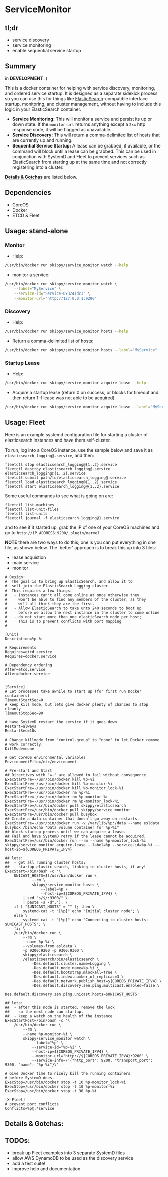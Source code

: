 ServiceMonitor
=========


tl;dr
-----

* service discovery
* service monitoring
* enable sequential service startup


Summary
-------

in **DEVELOPMENT** :)

This is a docker container for helping with service discovery, monitoring, and ordered service startup.  It is designed as a separate sidekick process so you can use this for things like [ElasticSearch](https://github.com/skippy/docker-repo/elasticsearch)-compatible interface startup, monitoring, and cluster management, without having to include this logic in your ElasticSearch container.

* **Service Monitoring:**  This will monitor a service and persist its up or down state.  If the `monitor-url` returns anything except a `2xx` http response code, it will be flagged as unavailable.  
* **Service Discovery:** This will return a comma-delimited list of hosts that are currently up and running.
* **Sequential Service Startup:** A lease can be grabbed, if available, or the command will block until a lease can be grabbed.  This can be used in conjunction with SystemD and Fleet to prevent services such as ElasticSearch from starting up at the same time and not correctly registering into a cluster.


**[Details & Gotchas](#details)** are listed below.


Dependencies
-------

* CoreOS
* Docker
* ETCD & Fleet


Usage: stand-alone
-------------------------

### Monitor
* Help: 

```bash
/usr/bin/docker run skippy/service_monitor watch --help
```

* monitor a service:

```bash
/usr/bin/docker run skippy/service_monitor watch \
	--label="MyService" \
	--service-id="Service-0x3241dc3" \
	--monitor-url="http://127.0.0.1:9200"
```

### Discovery
* Help: 

```bash
/usr/bin/docker run skippy/service_monitor hosts --help
```

* Return a comma-delimited list of hosts:

```bash
/usr/bin/docker run skippy/service_monitor hosts --label="MyService"
```

### Startup Lease
* Help: 

```bash
/usr/bin/docker run skippy/service_monitor acquire-lease --help
```

* Acquire a startup lease (return 0 on success, or blocks for timeout and then return 1 if lease was not able to be acquired)

```bash
/usr/bin/docker run skippy/service_monitor acquire-lease --label="MyService" --service-id="Service-0x3241dc3"
```

Usage: Fleet
-------------------------
Here is an example systemd configuration file for starting a cluster of elasticsearch instances and have them self-cluster.

To run, log into a CoreOS instance, use the sample below and save it as `elasticsearch_logging@.service`, and then:

```
fleetctl stop elasticsearch_logging@{1..2}.service
fleetctl destroy elasticsearch_logging@.service elasticsearch_logging@{1..2}.service
fleetctl submit path/to/elasticsearch_logging@.service
fleetctl load elasticsearch_logging@{1..2}.service
fleetctl start elasticsearch_logging@{1..2}.service
```

Some useful commands to see what is going on are:
```
fleetctl list-machines
fleetctl list-unit-files
fleetctl list-units
fleetctl journal -f elasticsearch_logging@1.service
```

and to see if it started up, grab the IP of one of your CoreOS machines and go to `http://IP_ADDRESS:9200/_plugin/marvel`


**NOTE** there are two ways to do this; one is you can put everything in one file, as shown below.  The 'better' approach is to break this up into 3 files:
* lease acquistion
* main service
* monitor


```
# Design:
#  The goal is to bring up ElasticSearch, and allow it to
#  self-join the ElasticSearch Logging cluster.
#  This requires a few things:
#   - Instances can't all come online at once otherwise they 
#     won't be able to find any members of the cluster, as they
#     will all think they are the first.
#   - Allow ElasticSearch to take unto 240 seconds to boot up 
#     before we allow the next instance in the cluster to come online
#   - do not start more than one elasticSearch node per host;
#     This is to prevent conflicts with port mapping
#

[Unit]
Description=%p-%i

# Requirements
Requires=etcd.service
Requires=docker.service

# Dependency ordering
After=etcd.service
After=docker.service
 

[Service]
# Let processes take awhile to start up (for first run Docker containers)
TimeoutStartSec=0
# keep kill mode, but lets give docker plenty of chances to stop cleanly
TimeoutStopSec=90

# have SystemD restart the service if it goes down
Restart=always
RestartSec=10s

# Change killmode from "control-group" to "none" to let Docker remove
# work correctly.
KillMode=none

# Get CoreOS environmental variables
EnvironmentFile=/etc/environment

# Pre-start and Start
## Directives with "=-" are allowed to fail without consequence
ExecStartPre=-/usr/bin/docker kill %p-%i
ExecStartPre=-/usr/bin/docker kill %p-monitor-%i
ExecStartPre=-/usr/bin/docker kill %p-monitor_lock-%i
ExecStartPre=-/usr/bin/docker rm %p-%i
ExecStartPre=-/usr/bin/docker rm %p-monitor-%i
ExecStartPre=-/usr/bin/docker rm %p-monitor_lock-%i
ExecStartPre=/usr/bin/docker pull skippy/elasticsearch
ExecStartPre=/usr/bin/docker pull skippy/service_monitor
ExecStartPre=/usr/bin/docker pull busybox
## Create a data container that doesn't go away on restarts.
ExecStartPre=-/usr/bin/docker run -v /var/lib/%p:/data --name esldata busybox /bin/echo "Data volume container for %p-%i" 
## block startup process until we can acquire a lease.
## Fail and have SystemD retry if the lease cannot be acquired.
ExecStartPre=/usr/bin/docker run --rm --name %p-monitor_lock-%i skippy/service_monitor acquire-lease --label=%p --service-id=%p-%i --host-ip=${COREOS_PRIVATE_IPV4}

## lets:
##  - get all running cluster hosts;
##  - startup elastic search, linking to cluster hosts, if any!
ExecStart=/bin/bash -c '\
	UNICAST_HOSTS=$(/usr/bin/docker run \
			--rm \
			skippy/service_monitor hosts \
				--label=%p \
				--host-ip=${COREOS_PRIVATE_IPV4} \
		| sed "s/$/:9300/" \
		| paste -s -d","); \
	if [ "$UNICAST_HOSTS" = "" ]; then \
		systemd-cat -t "[%p]" echo "Initial cluster node"; \
	else \
		systemd-cat -t "[%p]" echo "Connecting to cluster hosts: $UNICAST_HOSTS"; \
    fi; \
	/usr/bin/docker run \
		--rm \
		--name %p-%i \
		--volumes-from esldata \
		-p 9200:9200 -p 9300:9300 \
		skippy/elasticsearch \
		/elasticsearch/bin/elasticsearch \
			-Des.default.cluster.name=Logging \
			-Des.default.node.name=%p-%i \
			-Des.default.bootstrap.mlockall=true \
			-Des.default.index.number_of_replicas=3 \
			-Des.default.network.publish_host=${COREOS_PRIVATE_IPV4} \
			-Des.default.discovery.zen.ping.multicast.enabled=false \
			-Des.default.discovery.zen.ping.unicast.hosts=$UNICAST_HOSTS'

## lets:
##  - after this node is started, remove the lock 
##    so the next node can startup.
##  - keep a watch on the health of the instance
ExecStartPost=/bin/bash -c '\
	/usr/bin/docker run \
		--rm \
		--name %p-monitor-%i \
		skippy/service_monitor watch \
			--label="%p" \
			--service-id="%p-%i" \
			--host-ip=${COREOS_PRIVATE_IPV4} \
			--monitor-url="http://${COREOS_PRIVATE_IPV4}:9200" \
			--service-info=\'{"http_port": 9200, "transport_port": 9300, "name": "%p-%i"}\' '

# Give Docker time to nicely kill the running containers
# before SystemD does.
ExecStop=/usr/bin/docker stop -t 10 %p-monitor_lock-%i
ExecStop=/usr/bin/docker stop -t 10 %p-monitor-%i
ExecStop=/usr/bin/docker stop -t 30 %p-%i

[X-Fleet]
# prevent port conflicts
Conflicts=%p@.*service
```



<a name="details"></a>Details & Gotchas:
-------------------------


<a name="todos"></a>TODOs:
-------------------------
* break up Fleet examples into 3 separate SystemD files
* allow AWS DynamoDB to be used as the discovery service
* add a test suite!
* improve help and documentation